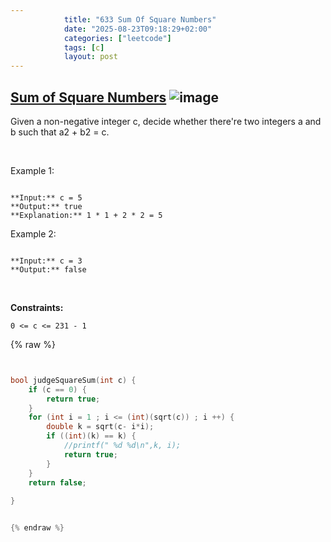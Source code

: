 ```yaml
---
            title: "633 Sum Of Square Numbers"
            date: "2025-08-23T09:18:29+02:00"
            categories: ["leetcode"]
            tags: [c]
            layout: post
---
```

            
## [Sum of Square Numbers](https://leetcode.com/problems/sum-of-square-numbers) ![image](https://img.shields.io/badge/Difficulty-Medium-orange)

Given a non-negative integer c, decide whether there're two integers a and b such that a2 + b2 = c.

 

Example 1:

```

**Input:** c = 5
**Output:** true
**Explanation:** 1 * 1 + 2 * 2 = 5

```

Example 2:

```

**Input:** c = 3
**Output:** false

```

 

**Constraints:**

	0 <= c <= 231 - 1

{% raw %}


```c


bool judgeSquareSum(int c) {
    if (c == 0) {
        return true;
    }
    for (int i = 1 ; i <= (int)(sqrt(c)) ; i ++) {
        double k = sqrt(c- i*i);
        if ((int)(k) == k) {
            //printf(" %d %d\n",k, i);
            return true;
        }
    }
    return false;
    
}


{% endraw %}
```
